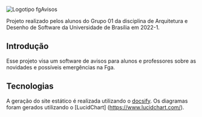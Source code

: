 ![Logotipo fgAvisos](https://unbarqdsw2022-1.github.io/2022.1_G1_fgAvisos/assets/img/Logo.png)

Projeto realizado pelos alunos do Grupo 01 da disciplina de Arquitetura e Desenho de Software da Universidade de Brasília em 2022-1.

## Introdução

Esse projeto visa um software de avisos para alunos e professores sobre as novidades e possíveis emergências na Fga.

## Tecnologias

A geração do site estático é realizada utilizando o [docsify](https://docsify.js.org/).
Os diagramas foram gerados utilizando o [LucidChart] (https://www.lucidchart.com/).


